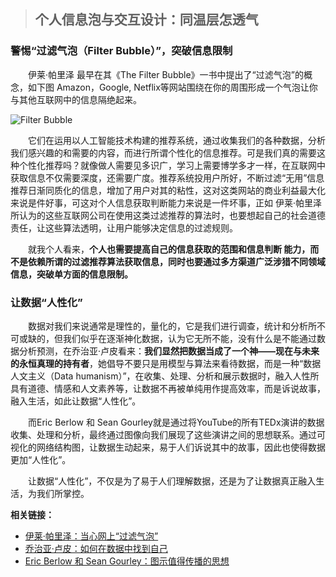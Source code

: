 > ## 个人信息泡与交互设计：同温层怎透气

### 警惕“过滤气泡（Filter Bubble）”，突破信息限制
&emsp;&emsp;伊莱·帕里泽 最早在其《The Filter Bubble》一书中提出了“过滤气泡”的概念，如下图 Amazon，Google, Netflix等网站围绕在你的周围形成一个气泡让你与其他互联网中的信息隔绝起来。

![Filter Bubble](http://www.thematchfactory.com/wp-content/uploads/2011/05/jk_filterbubble-infographic.jpg)

&emsp;&emsp;它们在运用以人工智能技术构建的推荐系统，通过收集我们的各种数据，分析我们感兴趣的和需要的内容，而进行所谓个性化的信息推荐。可是我们真的需要这种个性化推荐吗？就像做人需要见多识广，学习上需要博学多才一样，在互联网中获取信息不仅需要深度，还需要广度。推荐系统投用户所好，不断过滤“无用”信息推荐日渐同质化的信息，增加了用户对其的粘性，这对这类网站的商业利益最大化来说是件好事，可这对个人信息获取判断能力来说是一件坏事，正如 伊莱·帕里泽 所认为的这些互联网公司在使用这类过滤推荐的算法时，也要想起自己的社会道德责任，让这些算法透明，让用户能够决定信息的过滤规则。

&emsp;&emsp;就我个人看来，**个人也需要提高自己的信息获取的范围和信息判断
能力，而不是依赖所谓的过滤推荐算法获取信息，同时也要通过多方渠道广泛涉猎不同领域信息，突破单方面的信息限制。**

### 让数据“人性化”
&emsp;&emsp;数据对我们来说通常是理性的，量化的，它是我们进行调查，统计和分析所不可或缺的，但我们似乎在逐渐神化数据，认为它无所不能，没有什么是不能通过数据分析预测，在乔治亚·卢皮看来：**我们显然把数据当成了一个神——现在与未来的永恒真理的持有者**，她倡导不要只是用模型与算法来看待数据，而是一种“数据人文主义（Data humanism）”，在收集、处理、分析和展示数据时，融入人性所具有道德、情感和人文素养等，让数据不再被单纯用作提高效率，而是诉说故事，融入生活，如此让数据“人性化”。

&emsp;&emsp;而Eric Berlow 和 Sean Gourley就是通过将YouTube的所有TEDx演讲的数据收集、处理和分析，最终通过图像向我们展现了这些演讲之间的思想联系。通过可视化的网络结构图，让数据生动起来，易于人们诉说其中的故事，因此也使得数据更加“人性化”。

&emsp;&emsp;让数据“人性化”，不仅是为了易于人们理解数据，还是为了让数据真正融入生活，为我们所掌控。

**相关链接：**
- [伊莱·帕里泽：当心网上“过滤气泡”](https://www.ted.com/talks/eli_pariser_beware_online_filter_bubbles/transcript?language=zh-cn)
- [乔治亚·卢皮：如何在数据中找到自己](https://www.ted.com/talks/giorgia_lupi_how_we_can_find_ourselves_in_data?&language=zh-cn)
- [Eric Berlow 和 Sean Gourley：图示值得传播的思想](https://www.ted.com/talks/eric_berlow_and_sean_gourley_mapping_ideas_worth_spreading/transcript?&language=zh-cn)
